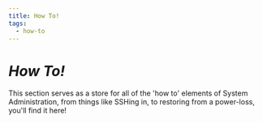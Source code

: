 ```yaml
---
title: How To!
tags:
  - how-to
---
```


# *How To!*

This section serves as a store for all of the 'how to' elements of System Administration, from things like SSHing in, to restoring from a power-loss, you'll find it here!